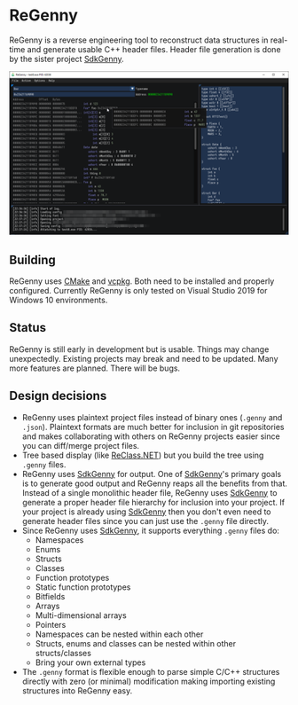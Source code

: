 # ReGenny

ReGenny is a reverse engineering tool to reconstruct data structures in real-time and generate usable C++ header files. Header file generation is done by the sister project [SdkGenny](https://github.com/cursey/sdkgenny). 

![Early build preview](resources/readme_preview.png)

## Building

ReGenny uses [CMake](https://cmake.org/) and [vcpkg](https://vcpkg.io/en/index.html). Both need to be installed and properly configured. Currently ReGenny is only tested on Visual Studio 2019 for Windows 10 environments. 

## Status

ReGenny is still early in development but is usable. Things may change unexpectedly. Existing projects may break and need to be updated. Many more features are planned. There will be bugs.

## Design decisions

* ReGenny uses plaintext project files instead of binary ones (`.genny` and `.json`). Plaintext formats are much better for inclusion in git repositories and makes collaborating with others on ReGenny projects easier since you can diff/merge project files.
* Tree based display (like [ReClass.NET](https://github.com/ReClassNET/ReClass.NET)) but you build the tree using `.genny` files.
* ReGenny uses [SdkGenny](https://github.com/cursey/sdkgenny) for output. One of [SdkGenny](https://github.com/cursey/sdkgenny)'s primary goals is to generate good output and ReGenny reaps all the benefits from that. Instead of a single monolithic header file, ReGenny uses [SdkGenny](https://github.com/cursey/sdkgenny) to generate a proper header file hierarchy for inclusion into your project. If your project is already using [SdkGenny](https://github.com/cursey/sdkgenny) then you don't even need to generate header files since you can just use the `.genny` file directly.
* Since ReGenny uses [SdkGenny](https://github.com/cursey/sdkgenny), it supports everything `.genny` files do:
	* Namespaces
	* Enums
	* Structs
	* Classes
	* Function prototypes
	* Static function prototypes
	* Bitfields
	* Arrays
	* Multi-dimensional arrays
	* Pointers
	* Namespaces can be nested within each other
	* Structs, enums and classes can be nested within other structs/classes
	* Bring your own external types
* The `.genny` format is flexible enough to parse simple C/C++ structures directly with zero (or minimal) modification making importing existing structures into ReGenny easy.